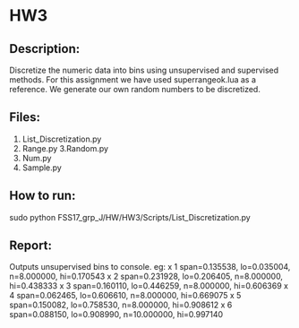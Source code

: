 
# HW3 

## Description:
Discretize the numeric data into bins using unsupervised and supervised methods.
For this assignment we have used superrangeok.lua as a reference. We generate our own random numbers to be discretized. 



## Files:
1. List_Discretization.py 
2. Range.py 
3.Random.py 
4. Num.py 
5. Sample.py
 
 
## How to run:
sudo python FSS17_grp_J/HW/HW3/Scripts/List_Discretization.py

## Report:
Outputs unsupervised bins to console.
eg:
x 1 span=0.135538, lo=0.035004, n=8.000000, hi=0.170543
x 2 span=0.231928, lo=0.206405, n=8.000000, hi=0.438333
x 3 span=0.160110, lo=0.446259, n=8.000000, hi=0.606369
x 4 span=0.062465, lo=0.606610, n=8.000000, hi=0.669075
x 5 span=0.150082, lo=0.758530, n=8.000000, hi=0.908612
x 6 span=0.088150, lo=0.908990, n=10.000000, hi=0.997140
